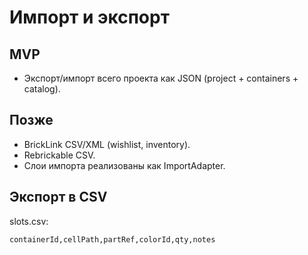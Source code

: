 # Импорт и экспорт

## MVP
- Экспорт/импорт всего проекта как JSON (project + containers + catalog).

## Позже
- BrickLink CSV/XML (wishlist, inventory).
- Rebrickable CSV.
- Слои импорта реализованы как ImportAdapter.

## Экспорт в CSV
slots.csv:
```
containerId,cellPath,partRef,colorId,qty,notes
```
